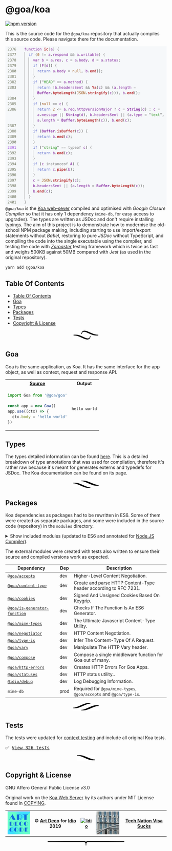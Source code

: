 # @goa/koa

[![npm version](https://badge.fury.io/js/%40goa%2Fgoa.svg)](https://www.npmjs.com/package/@goa/goa)

This is the source code for the `@goa/koa` repository that actually compiles this source code. Please navigate there for the documentation.

<img src="doc/ic.png" alt="Compiled Source Code In 2400 lines." align="right">

`@goa/koa` is the [Koa web-sever](https://koajs.com) compiled and optimised with _Google Closure Compiler_ so that it has only 1 dependency (`mime-db`, for easy access to upgrades). The types are written as JSDoc and don't require installing typings. The aim of this project is to demonstrate how to modernise the old-school NPM package making, including starting to use import/export statements without _Babel_, restoring to pure _JSDoc_ without TypeScript, and compiling the code into the single executable using the compiler, and testing the code with [_Zoroaster_](https://contexttesting.com) testing framework which is twice as fast and weighs 500KB against 50MB compared with _Jest_ (as used in the original repository).


```sh
yarn add @goa/koa
```

## Table Of Contents

- [Table Of Contents](#table-of-contents)
- [Goa](#goa)
- [Types](#types)
- [Packages](#packages)
- [Tests](#tests)
- [Copyright & License](#copyright--license)

<p align="center"><a href="#table-of-contents">
  <img src="/.documentary/section-breaks/0.svg?sanitize=true">
</a></p>

## Goa

Goa is the same application, as Koa. It has the same interface for the app object, as well as context, request and response API.

<table>
<tr><th><a href="example/index.js">Source</th><th>Output</th></tr>
<tr><td>

```js
import Goa from '@goa/goa'

const app = new Goa()
app.use((ctx) => {
  ctx.body = 'hello world'
})
```
</td>
<td>

```
hello world
```
</td></tr>
</table>

## Types

The types detailed information can be found [here](doc/TYPES.md). This is a detailed breakdown of type annotations that was used for compilation, therefore it's rather raw because it's meant for generates externs and typedefs for JSDoc. The Koa documentation can be found on its page.

<p align="center"><a href="#table-of-contents">
  <img src="/.documentary/section-breaks/1.svg?sanitize=true">
</a></p>

## Packages

Koa dependencies as packages had to be rewritten in ES6. Some of them were created as separate packages, and some were included in the source code (repository) in the `modules` directory.

<details>
<summary>Show included modules (updated to ES6 and annotated for <a href="https://compiler.page">Node.JS Compiler)</a>.
</summary>

|      Dependency       |  Type  |
| --------------------- | ------ |
| `cache-content-type` | module |
| `content-disposition` | module |
| `delegates` | module |
| `ee-first` | module |
| `error-inject` | module |
| `escape-html` | module |
| `fresh` | module |
| `http-assert` | module |
| `koa-is-json` | module |
| `on-finished` | module |
| `only` | module |
| `parseurl` | module |
</details>

The external modules were created with tests also written to ensure their source and compiled versions work as expected.

|                                        Dependency                                        | Dep  |                            Description                             |
| ---------------------------------------------------------------------------------------- | ---- | ------------------------------------------------------------------ |
| [`@goa/accepts`](https://www.npmjs.com/package/@goa/accepts)    | dev  | Higher-Level Content Negotiation.                                  |
| [`@goa/content-type`](https://www.npmjs.com/package/@goa/content-type) | dev  | Create and parse HTTP Content-Type header according to RFC 7231.   |
| [`@goa/cookies`](https://www.npmjs.com/package/@goa/cookies)    | dev  | Signed And Unsigned Cookies Based On Keygrip.                      |
| [`@goa/is-generator-function`](https://www.npmjs.com/package/@goa/is-generator-function) | dev  | Checks If The Function Is An ES6 Generator.                        |
| [`@goa/mime-types`](https://www.npmjs.com/package/@goa/mime-types) | dev  | The Ultimate Javascript Content-Type Utility.                      |
| [`@goa/negotiator`](https://www.npmjs.com/package/@goa/negotiator) | dev  | HTTP Content Negotiation.                                          |
| [`@goa/type-is`](https://www.npmjs.com/package/@goa/type-is)    | dev  | Infer The Content-Type Of A Request.                               |
| [`@goa/vary`](https://www.npmjs.com/package/@goa/vary)       | dev  | Manipulate The HTTP Vary header.                                   |
| [`@goa/compose`](https://www.npmjs.com/package/@goa/compose)    | dev  | Compose a single middleware function for Goa out of many.          |
| [`@goa/http-errors`](https://www.npmjs.com/package/@goa/http-errors) | dev  | Creates HTTP Errors For Goa Apps.                                  |
| [`@goa/statuses`](https://www.npmjs.com/package/@goa/statuses)   | dev  | HTTP status utility..                                              |
| [`@idio/debug`](https://www.npmjs.com/package/@idio/debug)     | dev  | Log Debugging Information.                                         |
| `mime-db`                                                  | prod | Required for `@goa/mime-types`, `@goa/accepts` and `@goa/type-is`. |

<p align="center"><a href="#table-of-contents">
  <img src="/.documentary/section-breaks/2.svg?sanitize=true">
</a></p>

## Tests

The tests were updated for [context testing](https://contexttesting.com) and include all original Koa tests.

<kbd>✅ [View 326 tests](/doc/TESTS.md)</kbd>

<p align="center"><a href="#table-of-contents">
  <img src="/.documentary/section-breaks/3.svg?sanitize=true">
</a></p>

## Copyright & License

GNU Affero General Public License v3.0

Original work on the [Koa Web Server](https://github.com/koajs/koa) by its authors under MIT License found in [COPYING](COPYING).

<table>
  <tr>
    <th>
      <a href="https://artd.eco">
        <img width="100" src="https://raw.githubusercontent.com/wrote/wrote/master/images/artdeco.png"
          alt="Art Deco">
      </a>
    </th>
    <th>© <a href="https://artd.eco">Art Deco</a> for <a href="https://idio.cc">Idio</a> 2019</th>
    <th>
      <a href="https://idio.cc">
        <img src="https://avatars3.githubusercontent.com/u/40834161?s=100" width="100" alt="Idio">
      </a>
    </th>
    <th>
      <a href="https://www.technation.sucks" title="Tech Nation Visa">
        <img width="100" src="https://raw.githubusercontent.com/idiocc/cookies/master/wiki/arch4.jpg"
          alt="Tech Nation Visa">
      </a>
    </th>
    <th><a href="https://www.technation.sucks">Tech Nation Visa Sucks</a></th>
  </tr>
</table>

<p align="center"><a href="#table-of-contents">
  <img src="/.documentary/section-breaks/-1.svg?sanitize=true">
</a></p>